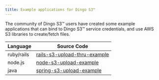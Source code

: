 ```yaml
---
title: Example applications for Dingo S3™
---
```


The community of Dingo S3™ users have created some example applications that can bind to Dingo S3™ service credentials, and use AWS S3 libraries to create/fetch files.

| Language | Source Code |
| --- | --- |
| ruby/rails | [rails-s3-upload-thru-example](https://github.com/dingotiles/rails-s3-upload-thru-example) |
| node.js | [node-s3-upload-example](https://github.com/dingotiles/node-s3-upload-example) |
| java | [spring-s3-upload-example](https://github.com/dingotiles/spring-s3-upload-example) |
